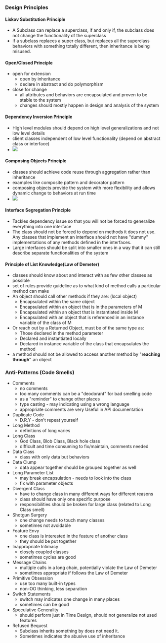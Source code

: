 ### Design Principles

#### Liskov Substitution Principle

* A Subclass can replace a superclass, if and only if, the subclass does not change the functionality of the superclass
* If a subclass replaces a super class, but replaces all the superclass behaviors with something totally different, then inheritance is being misused. 

#### Open/Closed Principle

* open for extension
  * open by inheritance
  * declare in abstract and do polymorphism
* close for change
  * all attributes and behaviors are encapsulated and proven to be stable to the system
  * changes should mostly happen in design and analysis of the system

#### Dependency Inversion Principle

* High level modules should depend on high level generalizations and not low level details
* client classes independent of low level functionality \(depend on abstract class or interface\)
* ![](/assets/DependencyInversion.png)

#### Composing Objects Principle

* classes should achieve code reuse through aggregation rather than inheritance
* examples like composite pattern and decorator pattern
* composing objects provide the system with more flexibility and allows dynamic change to behaviors at run time
* ![](/assets/ComposingObjects.png)

#### Interface Segregation Principle

* Tackles dependency issue so that you will not be forced to generalize everything into one interface
* The class should not be forced to depend on methods it does not use. Any classes that implement an interface should not have "dummy" implementations of any methods defined in the interfaces. 
* Large interfaces should be split into smaller ones in a way that it can still describe separate functionalities of the system

#### Principle of List Knowledge\(Law of Demeter\)

* classes should know about and interact with as few other classes as possible
* set of rules provide guideline as to what kind of method calls a particular method can make
* An object should call other methods if they are: \(local object\)
  * Encapsulated within the same object
  * Encapsulated within an object that is in the parameters of M
  * Encapsulated within an object that is instantiated inside M
  * Encapsulated with an object that is referenced in an instance variable of the class of M
* Or reach out by a Returned Object, must be of the same type as:
  * Those declared in the method parameter
  * Declared and instantiated locally
  * Declared in instance variable of the class that encapsulates the method
* a method should not be allowed to access another method by "**reaching through"** an object 

### Anti-Patterns \(Code Smells\)

* Comments
  * no comments
  * too many comments can be a "deodorant" for bad smelling code
  * as a "reminder" to change other places
  * type casting - may indicating using a wrong language
  * appropriate comments are very Useful in API documentation
* Duplicate Code
  * D.R.Y - don't repeat yourself
* Long Method
  * definitions of long varies
* Long Class
  * God Class, Blob Class, Black hole class
  * difficult and time consuming to fix/maintain, comments needed
* Data Class
  * class with only data but behaviors
* Data Clump
  * data appear together should be grouped together as well
* Long Parameter List
  * may break encapsulation - needs to look into the class
  * fix with parameter objects
* Divergent Class
  * have to change class in many different ways for different reasons
  * class should have only one specific purpose
  * responsibilities should be broken for large class \(related to Long Class smell\)
* Shotgun Surgery
  * one change needs to touch many classes
  * sometimes not avoidable
* Feature Envy
  * one class is interested in the feature of another class
  * they should be put together
* Inappropriate Intimacy
  * closely coupled classes
  * sometimes cycles are good
* Message Chains
  * multiple calls in a long chain, potentially violate the Law of  Demeter
  * sometimes appropriate if follows the Law of Demeter
* Primitive Obsession
  * use too many built-in types
  * non-OO thinking, less separation
* Switch Statements
  * switch may indicates one change in many places
  * sometimes can be good
* Speculative Generality
  * should perform just in Time Design,  should not generalize not used features
* Refused Bequest
  * Subclass inherits something by does not need it. 
  * Sometimes indicates the abusive use of inheritance



